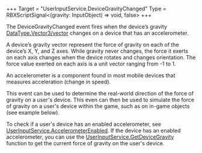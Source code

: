 +++
Target = "UserInputService.DeviceGravityChanged"
Type = RBXScriptSignal<(gravity: InputObject) => void, false>
+++

The DeviceGravityChanged event fires when the device’s gravity [DataType.Vector3/vector](https://developer.roblox.com/search#stq=Vector3/vector) changes on a device that has an accelerometer.A device’s gravity vector represent the force of gravity on each of the device’s X, Y, and Z axes. While gravity never changes, the force it exerts on each axis changes when the device rotates and changes orientation. The force value exerted on each axis is a unit vector ranging from -1 to 1.An accelerometer is a component found in most mobile devices that measures acceleration (change in speed).This event can be used to determine the real-world direction of the force of gravity on a user's device. This even can then be used to simulate the force of gravity on a user's device within the game, such as on in-game objects (see example below).To check if a user's device has an enabled accelerometer, see [UserInputService.AccelerometerEnabled](https://developer.roblox.com/api-reference/property/UserInputService/AccelerometerEnabled). If the device has an enabled accelerometer, you can use the [UserInputService.GetDeviceGravity](https://developer.roblox.com/api-reference/function/UserInputService/GetDeviceGravity) function to get the current force of gravity on the user's device.